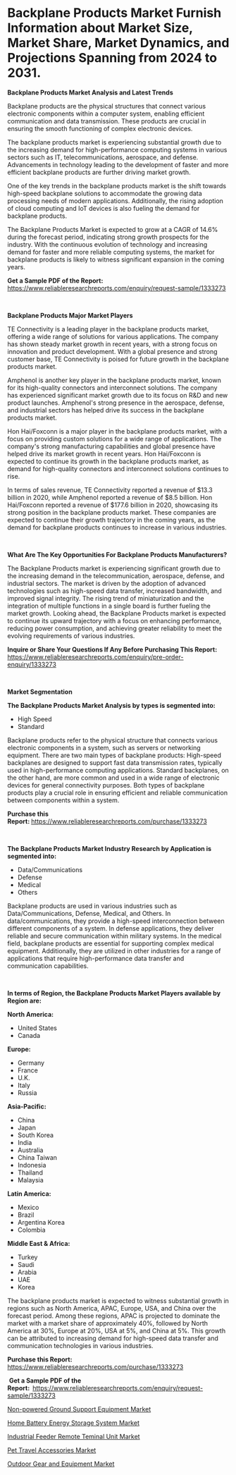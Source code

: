 <p><h1>Backplane Products Market Furnish Information about Market Size, Market Share, Market Dynamics, and Projections Spanning from 2024 to 2031.</h1></p><p><strong>Backplane Products Market Analysis and Latest Trends</strong></p>
<p><p>Backplane products are the physical structures that connect various electronic components within a computer system, enabling efficient communication and data transmission. These products are crucial in ensuring the smooth functioning of complex electronic devices.</p><p>The backplane products market is experiencing substantial growth due to the increasing demand for high-performance computing systems in various sectors such as IT, telecommunications, aerospace, and defense. Advancements in technology leading to the development of faster and more efficient backplane products are further driving market growth.</p><p>One of the key trends in the backplane products market is the shift towards high-speed backplane solutions to accommodate the growing data processing needs of modern applications. Additionally, the rising adoption of cloud computing and IoT devices is also fueling the demand for backplane products.</p><p>The Backplane Products Market is expected to grow at a CAGR of 14.6% during the forecast period, indicating strong growth prospects for the industry. With the continuous evolution of technology and increasing demand for faster and more reliable computing systems, the market for backplane products is likely to witness significant expansion in the coming years.</p></p>
<p><strong>Get a Sample PDF of the Report:&nbsp;</strong> <a href="https://www.reliableresearchreports.com/enquiry/request-sample/1333273">https://www.reliableresearchreports.com/enquiry/request-sample/1333273</a></p>
<p>&nbsp;</p>
<p><strong>Backplane Products Major Market Players</strong></p>
<p><p>TE Connectivity is a leading player in the backplane products market, offering a wide range of solutions for various applications. The company has shown steady market growth in recent years, with a strong focus on innovation and product development. With a global presence and strong customer base, TE Connectivity is poised for future growth in the backplane products market.</p><p>Amphenol is another key player in the backplane products market, known for its high-quality connectors and interconnect solutions. The company has experienced significant market growth due to its focus on R&D and new product launches. Amphenol's strong presence in the aerospace, defense, and industrial sectors has helped drive its success in the backplane products market.</p><p>Hon Hai/Foxconn is a major player in the backplane products market, with a focus on providing custom solutions for a wide range of applications. The company's strong manufacturing capabilities and global presence have helped drive its market growth in recent years. Hon Hai/Foxconn is expected to continue its growth in the backplane products market, as demand for high-quality connectors and interconnect solutions continues to rise.</p><p>In terms of sales revenue, TE Connectivity reported a revenue of $13.3 billion in 2020, while Amphenol reported a revenue of $8.5 billion. Hon Hai/Foxconn reported a revenue of $177.6 billion in 2020, showcasing its strong position in the backplane products market. These companies are expected to continue their growth trajectory in the coming years, as the demand for backplane products continues to increase in various industries.</p></p>
<p>&nbsp;</p>
<p><strong>What Are The Key Opportunities For Backplane Products Manufacturers?</strong></p>
<p><p>The Backplane Products market is experiencing significant growth due to the increasing demand in the telecommunication, aerospace, defense, and industrial sectors. The market is driven by the adoption of advanced technologies such as high-speed data transfer, increased bandwidth, and improved signal integrity. The rising trend of miniaturization and the integration of multiple functions in a single board is further fueling the market growth. Looking ahead, the Backplane Products market is expected to continue its upward trajectory with a focus on enhancing performance, reducing power consumption, and achieving greater reliability to meet the evolving requirements of various industries.</p></p>
<p><strong>Inquire or Share Your Questions If Any Before Purchasing This Report:</strong> <a href="https://www.reliableresearchreports.com/enquiry/pre-order-enquiry/1333273">https://www.reliableresearchreports.com/enquiry/pre-order-enquiry/1333273</a></p>
<p>&nbsp;</p>
<p><strong>Market Segmentation</strong></p>
<p><strong>The Backplane Products Market Analysis by types is segmented into:</strong></p>
<p><ul><li>High Speed</li><li>Standard</li></ul></p>
<p><p>Backplane products refer to the physical structure that connects various electronic components in a system, such as servers or networking equipment. There are two main types of backplane products: High-speed backplanes are designed to support fast data transmission rates, typically used in high-performance computing applications. Standard backplanes, on the other hand, are more common and used in a wide range of electronic devices for general connectivity purposes. Both types of backplane products play a crucial role in ensuring efficient and reliable communication between components within a system.</p></p>
<p><strong>Purchase this Report:&nbsp;</strong><a href="https://www.reliableresearchreports.com/purchase/1333273">https://www.reliableresearchreports.com/purchase/1333273</a></p>
<p>&nbsp;</p>
<p><strong>The Backplane Products Market Industry Research by Application is segmented into:</strong></p>
<p><ul><li>Data/Communications</li><li>Defense</li><li>Medical</li><li>Others</li></ul></p>
<p><p>Backplane products are used in various industries such as Data/Communications, Defense, Medical, and Others. In data/communications, they provide a high-speed interconnection between different components of a system. In defense applications, they deliver reliable and secure communication within military systems. In the medical field, backplane products are essential for supporting complex medical equipment. Additionally, they are utilized in other industries for a range of applications that require high-performance data transfer and communication capabilities.</p></p>
<p>&nbsp;</p>
<p><strong>In terms of Region, the Backplane Products Market Players available by Region are:</strong></p>
<p>
    <p> <strong> North America: </strong>
        <ul>
            <li>United States</li>
            <li>Canada</li>
        </ul>
        </p> 
    <p> <strong> Europe: </strong>
        <ul>
            <li>Germany</li>
            <li>France</li>
            <li>U.K.</li>
            <li>Italy</li>
            <li>Russia</li>
        </ul>
        </p> 
    <p> <strong> Asia-Pacific: </strong>
        <ul>
            <li>China</li>
            <li>Japan</li>
            <li>South Korea</li>
            <li>India</li>
            <li>Australia</li>
            <li>China Taiwan</li>
            <li>Indonesia</li>
            <li>Thailand</li>
            <li>Malaysia</li>
        </ul>
        </p> 
    <p> <strong> Latin America: </strong>
        <ul>
            <li>Mexico</li>
            <li>Brazil</li>
            <li>Argentina Korea</li>
            <li>Colombia</li>
        </ul>
        </p> 
    <p> <strong> Middle East & Africa: </strong>
        <ul>
            <li>Turkey</li>
            <li>Saudi</li>
            <li>Arabia</li>
            <li>UAE</li>
            <li>Korea</li>
        </ul>
    </p>
    </p>
<p><p>The backplane products market is expected to witness substantial growth in regions such as North America, APAC, Europe, USA, and China over the forecast period. Among these regions, APAC is projected to dominate the market with a market share of approximately 40%, followed by North America at 30%, Europe at 20%, USA at 5%, and China at 5%. This growth can be attributed to increasing demand for high-speed data transfer and communication technologies in various industries.</p></p>
<p><strong>Purchase this Report: </strong><a href="https://www.reliableresearchreports.com/purchase/1333273">https://www.reliableresearchreports.com/purchase/1333273</a></p>
<p>&nbsp;<strong>Get a Sample PDF of the Report:&nbsp;&nbsp;</strong><a href="https://www.reliableresearchreports.com/enquiry/request-sample/1333273">https://www.reliableresearchreports.com/enquiry/request-sample/1333273</a></p>
<p><strong></strong></p>
<p><p><a href="https://github.com/laholand/Market-Research-Report-List-2/blob/main/non-powered-ground-support-equipment-market.md">Non-powered Ground Support Equipment Market</a></p><p><a href="https://medium.com/p/ac7a62bb98c9/edit">Home Battery Energy Storage System Market</a></p><p><a href="https://github.com/jhcraigie/Market-Research-Report-List-2/blob/main/industrial-feeder-remote-teminal-unit-market.md">Industrial Feeder Remote Teminal Unit Market</a></p><p><a href="https://medium.com/p/8f296f91a4dc/edit">Pet Travel Accessories Market</a></p><p><a href="https://medium.com/p/cdc12f86bef9/edit">Outdoor Gear and Equipment Market</a></p></p>